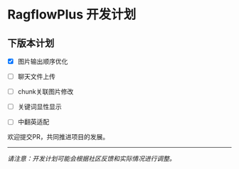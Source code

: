 # RagflowPlus 开发计划

## 下版本计划

- [x] 图片输出顺序优化

- [ ] 聊天文件上传

- [ ] chunk关联图片修改



- [ ] 关键词显性显示

- [ ] 中翻英适配

欢迎提交PR，共同推进项目的发展。

---

*请注意：开发计划可能会根据社区反馈和实际情况进行调整。*